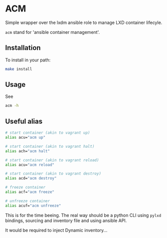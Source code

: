 # ACM

Simple wrapper over the lxdm ansible role to manage LXD container lifecyle.

`acm` stand for 'ansible container management'.

## Installation

To install in your path:

```bash
make install
```

## Usage

See

```bash
acm -h
```

## Useful alias

```bash
# start container (akin to vagrant up)
alias acu="acm up"

# start container (akin to vagrant halt)
alias ach="acm halt"

# start container (akin to vagrant reload)
alias acu="acm reload"

# start container (akin to vagrant destroy)
alias acd="acm destroy"

# freeze container
alias acf="acm freeze"

# unfreeze container
alias acuf="acm unfreeze"
```

This is for the time beeing. The real way should be a python CLI using `pylxd`
bindings, sourcing and inventory file and using ansible API.

It would be required to inject Dynamic inventory...
